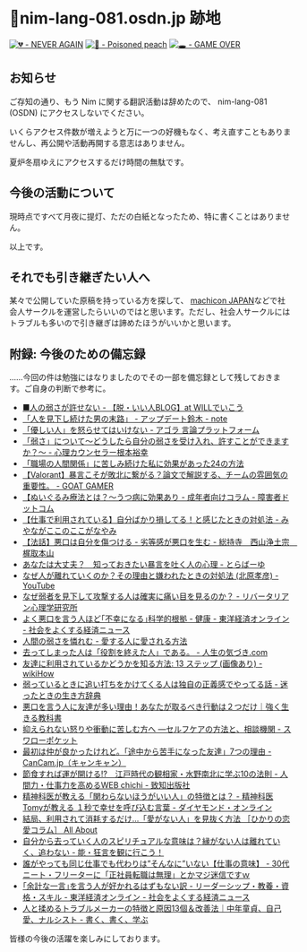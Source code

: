 # 🧸nim-lang-081.osdn.jp 跡地
[![💔 - NEVER AGAIN](https://img.shields.io/badge/💔-NEVER_AGAIN-2ea44f)](https://www.nullarbor.co.jp/blog/2021/03/23/1434/)
[![🍑 - Poisoned peach](https://img.shields.io/badge/🍑-Poisoned_peach-2ea44f)](https://chisou-media.jp/posts/7929)
[![🕳 - GAME OVER](https://img.shields.io/badge/🕳️-GAME_OVER-2ea44f)](https://)

## お知らせ
ご存知の通り、もう Nim に関する翻訳活動は辞めたので、 nim-lang-081 (OSDN) にアクセスしないでください。

いくらアクセス件数が増えようと万に一つの好機もなく、考え直すこともありませんし、再公開や活動再開する意志はありません。

夏炉冬扇ゆえにアクセスするだけ時間の無駄です。

## 今後の活動について

現時点ですべて月夜に提灯、ただの白紙となったため、特に書くことはありません。

以上です。

## それでも引き継ぎたい人へ
某々で公開していた原稿を持っている方を探して、
[machicon JAPAN](https://machicon.jp/)などで社会人サークルを運営したらいいのではと思います。ただし、社会人サークルにはトラブルも多いので引き継ぎは諦めたほうがいいかと思います。

## 附録: 今後のための備忘録
……今回の件は勉強にはなりましたのでその一部を備忘録として残しておきます。ご自身の判断で参考に。

 * [■人の弱さが許せない - 【脱・いい人BLOG】at WILLでいこう](https://ameblo.jp/cocoro-master/entry-11460012817.html)
 * [「人を見下し続けた男の末路」 - アップデート鈴木 - note](https://note.com/eterpapa/n/n538fe346181a)
 * [「優しい人」を怒らせてはいけない - アゴラ 言論プラットフォーム](https://agora-web.jp/archives/220914024727.html)
 * [「弱さ」について～どうしたら自分の弱さを受け入れ、許すことができますか？～ - 心理カウンセラー根本裕幸](https://nemotohiroyuki.jp/everyday-psychology/37561)
 * [「職場の人間関係」に苦しみ続けた私に効果があった24の方法](https://life-and-mind.com/office-relationship-791)
 * [【Valorant】暴言こそが敗北に繋がる？論文で解説する、チームの雰囲気の重要性。 - GOAT GAMER](https://goat-gamer.com/valorant-rudeness/)
 * [【ぬいぐるみ療法とは？～うつ病に効果あり - 成年者向けコラム - 障害者ドットコム](https://shohgaisha.com/column/grown_up_detail?id=659)
 * [【仕事で利用されている】自分ばかり損してる！と感じたときの対処法 - みやながここのここがなやみ](https://miyakoko.com/win-by-losing/)
 * [【法話】悪口は自分を傷つける - 劣等感が悪口を生む - 総持寺　西山浄土宗　梶取本山](https://soujiji-kandori.com/148/)
 * [あなたは大丈夫？　知っておきたい暴言を吐く人の心理 - とらばーゆ](https://toranet.jp/contents/career_skill/communication/21476/)
 * [なぜ人が離れていくのか？その理由と嫌われたときの対処法 (北原孝彦) - YouTube](https://youtube.com/watch?v=wu4ay6Hn8sg)
 * [なぜ弱者を見下して攻撃する人は確実に痛い目を見るのか？ - リバータリアン心理学研究所](https://libpsy.com/information-asymmetry-weak/8133/)
 * [よく悪口を言う人ほど｢不幸になる｣科学的根拠 - 健康 - 東洋経済オンライン - 社会をよくする経済ニュース](https://toyokeizai.net/articles/-/366140)
 * [人間の弱さを憐れむ - 愛する人に愛される方法](https://loved.jp/17/1.html)
 * [去ってしまった人は「役割を終えた人」である。 - 人生の気づき.com](https://jinseinokiduki.com/goen_yakume/)
 * [友達に利用されているかどうかを知る方法: 13 ステップ (画像あり) - wikiHow](https://www.wikihow.jp/%E5%8F%8B%E9%81%94%E3%81%AB%E5%88%A9%E7%94%A8%E3%81%95%E3%82%8C%E3%81%A6%E3%81%84%E3%82%8B%E3%81%8B%E3%81%A9%E3%81%86%E3%81%8B%E3%82%92%E7%9F%A5%E3%82%8B?amp=1)
 * [弱っているときに追い打ちをかけてくる人は独自の正義感でやってる話 - 迷ったときの生き方辞典](https://happy-pokonyan.com/additional/)
 * [悪口を言う人に友達が多い理由！あなたが取るべき行動は２つだけ｜強く生きる教科書](https://sigoto-turai.com/waruguchi-tomodachi-ooi/)
 * [抑えられない怒りや衝動に苦しむ方へ ―セルフケアの方法と、相談機関 - スワローポケット](https://swallowpocket.net/242/)
 * [最初は仲が良かったけれど。「途中から苦手になった友達」7つの理由 - CanCam.jp（キャンキャン）](https://cancam.jp/archives/1073516)
 * [節食すれば運が開ける!?　江戸時代の観相家・水野南北に学ぶ10の法則 - 人間力・仕事力を高めるWEB chichi - 致知出版社](https://www.chichi.co.jp/web/20220314_mizuno_namboku_nakaya/)
 * [精神科医が教える「関わらないほうがいい人」の特徴とは？ - 精神科医Tomyが教える １秒で幸せを呼び込む言葉 - ダイヤモンド・オンライン](https://diamond.jp/articles/-/289632)
 * [結局、利用されて消耗するだけ…「愛がない人」を見抜く方法 ［ひかりの恋愛コラム］ All About](https://allabout.co.jp/gm/gc/484024/)
 * [自分から去っていく人のスピリチュアルな意味は？縁がない人は離れていく、追わない - 能・狂言を観に行こう！](https://noh-kyogen.jp/hito-hanareteiku-4186)
 * [誰がやっても同じ仕事でも代わりは”そんなに”いない【仕事の意味】 - 30代ニート・フリーターに「正社員転職は無理」とかマジ迷信ですｗ](http://syusyokukatsudo.net/imi/)
 * [｢余計な一言｣を言う人が好かれるはずもない訳 - リーダーシップ・教養・資格・スキル - 東洋経済オンライン - 社会をよくする経済ニュース](https://toyokeizai.net/articles/-/424841)
 * [人と揉めるトラブルメーカーの特徴と原因13個＆改善法｜中年童貞、自己愛、ナルシスト - 書く、書く、学ぶ](https://kaimonoboogie.com/troublemake)

皆様の今後の活躍を楽しみにしております。
